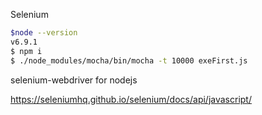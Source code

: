 Selenium

```sh
$node --version
v6.9.1
$ npm i
$ ./node_modules/mocha/bin/mocha -t 10000 exeFirst.js
```
selenium-webdriver for nodejs

https://seleniumhq.github.io/selenium/docs/api/javascript/
